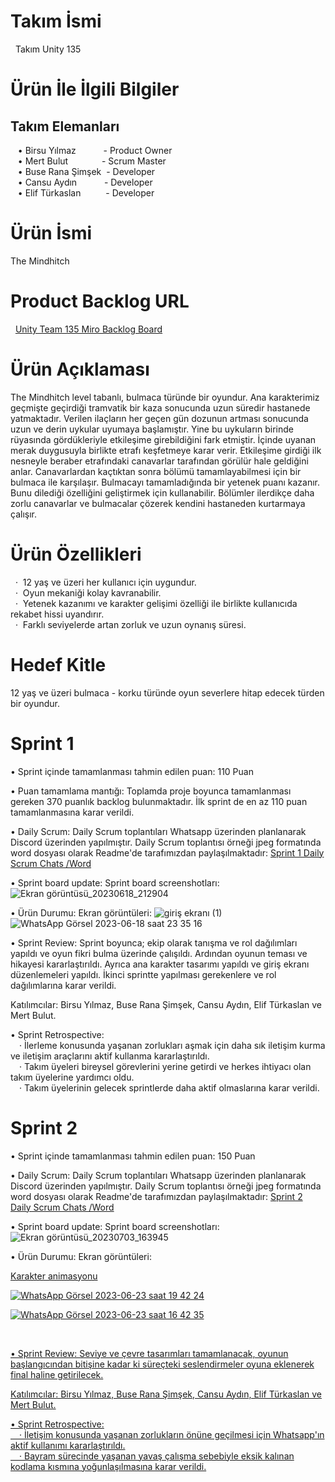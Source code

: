 <h1> Takım İsmi </h1>  &nbsp;
Takım Unity 135 &nbsp;

<h1> Ürün İle İlgili Bilgiler </h1>
<h2> Takım Elemanları </h2> 
 &nbsp;&nbsp;&nbsp;• Birsu Yılmaz &emsp;&emsp;&nbsp;&nbsp;&nbsp;- Product Owner <br>
 &nbsp;&nbsp;&nbsp;• Mert Bulut &emsp;&emsp;&emsp;&nbsp;&nbsp;- Scrum Master <br>
 &nbsp;&nbsp;&nbsp;• Buse Rana Şimşek &nbsp;- Developer <br>
 &nbsp;&nbsp;&nbsp;• Cansu Aydın &emsp;&emsp;&nbsp;&nbsp; - Developer <br>
 &nbsp;&nbsp;&nbsp;• Elif Türkaslan &emsp;&emsp;&nbsp;&nbsp;- Developer <br>
<h1> Ürün İsmi </h1>
The Mindhitch
<h1> Product Backlog URL </h1>  &nbsp;
<a href="https://miro.com/app/board/uXjVM9yPPJo=/?share_link_id=635712756836">Unity Team 135 Miro Backlog Board</a>

<h1> Ürün Açıklaması </h1>
The Mindhitch level tabanlı, bulmaca türünde bir oyundur. Ana karakterimiz geçmişte geçirdiği tramvatik bir kaza sonucunda uzun süredir hastanede yatmaktadır. Verilen ilaçların her geçen gün dozunun artması sonucunda uzun ve derin uykular uyumaya başlamıştır. Yine bu uykuların birinde rüyasında gördükleriyle etkileşime girebildiğini fark etmiştir. İçinde uyanan merak duygusuyla birlikte etrafı keşfetmeye karar verir. Etkileşime girdiği ilk nesneyle beraber etrafındaki canavarlar tarafından görülür hale geldiğini anlar. Canavarlardan kaçtıktan sonra bölümü tamamlayabilmesi için bir bulmaca ile karşılaşır. Bulmacayı tamamladığında bir yetenek puanı kazanır. Bunu dilediği özelliğini geliştirmek için kullanabilir. Bölümler ilerdikçe daha zorlu canavarlar ve bulmacalar çözerek kendini hastaneden kurtarmaya çalışır.
<h1> Ürün Özellikleri </h1>
&nbsp;&nbsp;·&nbsp; 12 yaş ve üzeri her kullanıcı için uygundur. <br>
&nbsp;&nbsp;·&nbsp; Oyun mekaniği kolay kavranabilir. <br> 
&nbsp;&nbsp;·&nbsp; Yetenek kazanımı ve karakter gelişimi özelliği ile birlikte kullanıcıda rekabet hissi uyandırır. <br>
&nbsp;&nbsp;·&nbsp; Farklı seviyelerde artan zorluk ve uzun oynanış süresi. <br>
<h1> Hedef Kitle </h1>
12 yaş ve üzeri bulmaca - korku türünde oyun severlere hitap edecek türden bir oyundur.
<h1> Sprint 1 </h1>
• Sprint içinde tamamlanması tahmin edilen puan: 110 Puan

• Puan tamamlama mantığı: Toplamda proje boyunca tamamlanması gereken 370 puanlık backlog bulunmaktadır. İlk sprint de en az 110 puan tamamlanmasına karar verildi.

• Daily Scrum: Daily Scrum toplantıları Whatsapp üzerinden planlanarak Discord üzerinden yapılmıştır. Daily Scrum toplantısı örneği jpeg formatında word dosyası olarak Readme'de tarafımızdan paylaşılmaktadır:
<a href="https://docs.google.com/document/d/1biF5NdmBiBNWBpb9tYLWm4BZfzCdM5Usdp7yv98Xwgc/edit?usp=sharing">Sprint 1 Daily Scrum Chats /Word</a> <br>

• Sprint board update: Sprint board screenshotları:![Ekran görüntüsü_20230618_212904](https://github.com/veynz/Google-Bootcamp-U135/assets/58865083/e0c28473-95ec-4b24-9636-cd33ee467910) <br>

• Ürün Durumu: Ekran görüntüleri: ![giriş ekranı (1)](https://github.com/veynz/Google-Bootcamp-U135/assets/58865083/d9623a09-ef1e-42e9-9a46-5dd3bf2070e6)
![WhatsApp Görsel 2023-06-18 saat 23 35 16](https://github.com/veynz/Google-Bootcamp-U135/assets/58865083/a8e2b8cf-ba86-4d1b-81e2-5762c125c983)
<br>

• Sprint Review: Sprint boyunca; ekip olarak tanışma ve rol dağılımları yapıldı ve oyun fikri bulma üzerinde çalışıldı. Ardından oyunun teması ve hikayesi kararlaştırıldı. Ayrıca ana karakter tasarımı yapıldı ve giriş ekranı düzenlemeleri yapıldı. İkinci sprintte yapılması gerekenlere ve rol dağılımlarına karar verildi. <br> 

Katılımcılar: Birsu Yılmaz, Buse Rana Şimşek, Cansu Aydın, Elif Türkaslan ve Mert Bulut.

• Sprint Retrospective: <br> 
&emsp;· İlerleme konusunda yaşanan zorlukları aşmak için daha sık iletişim kurma ve iletişim araçlarını aktif kullanma kararlaştırıldı. <br> 
&emsp;· Takım üyeleri bireysel görevlerini yerine getirdi ve herkes ihtiyacı olan takım üyelerine yardımcı oldu. <br> 
&emsp;· Takım üyelerinin gelecek sprintlerde daha aktif olmaslarına karar verildi.   <br>

<h1> Sprint 2 </h1>
• Sprint içinde tamamlanması tahmin edilen puan: 150 Puan

• Daily Scrum: Daily Scrum toplantıları Whatsapp üzerinden planlanarak Discord üzerinden yapılmıştır. Daily Scrum toplantısı örneği jpeg formatında word dosyası olarak Readme'de tarafımızdan paylaşılmaktadır:
<a href="https://docs.google.com/document/d/1rqs89_4sVNI1pYsrzQINStc3k-wOCETMmXpVPAJ_Y7E/edit?usp=sharing">Sprint 2 Daily Scrum Chats /Word</a> <br>

• Sprint board update: Sprint board screenshotları: ![Ekran görüntüsü_20230703_163945](https://github.com/veynz/Google-Bootcamp-U135/assets/58865083/7d0997d1-c3c9-48ef-b7a5-ba8a74f8e9d2)
<br>

• Ürün Durumu: Ekran görüntüleri:

<a href="https://github.com/veynz/Google-Bootcamp-U135/assets/58865083/0fd92a7f-5a85-486b-a44d-5bf8dd1d14f6">Karakter animasyonu

![WhatsApp Görsel 2023-06-23 saat 19 42 24](https://github.com/veynz/Google-Bootcamp-U135/assets/58865083/2ee28bce-ae5c-439c-92e9-76befc491cb0)

![WhatsApp Görsel 2023-06-23 saat 16 42 35](https://github.com/veynz/Google-Bootcamp-U135/assets/58865083/14abcf39-4f11-443e-9d7b-1594cf98788c)

<br>

• Sprint Review: Seviye ve çevre tasarımları tamamlanacak, oyunun başlangıcından bitişine kadar ki süreçteki seslendirmeler oyuna eklenerek final haline getirilecek. <br> 

Katılımcılar: Birsu Yılmaz, Buse Rana Şimşek, Cansu Aydın, Elif Türkaslan ve Mert Bulut.

• Sprint Retrospective: <br> 
&emsp;· İletişim konusunda yaşanan zorlukların önüne geçilmesi için Whatsapp'ın aktif kullanımı kararlaştırıldı. <br> 
&emsp;· Bayram sürecinde yaşanan yavaş çalışma sebebiyle eksik kalınan kodlama kısmına yoğunlaşılmasına karar verildi. <br> 
